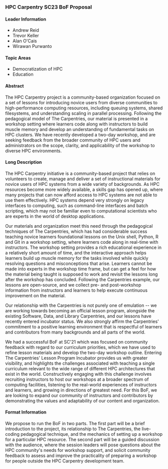 ### HPC Carpentry SC23 BoF Proposal

#### Leader Information

- Andrew Reid
- Trevor Keller
- Alan O'Cais
- Wirawan Purwanto

#### Topic Areas

- Democratization of HPC
- Education

#### Abstract

The HPC Carpentry project is a community-based organization focused on a set of lessons for introducing novice users from diverse communities to high-performance computing resources, including queuing systems, shared filesystems, and understanding scaling in parallel processing. Following the pedagogical model of The Carpentries, our material is presented in a workshop setting where learners code along with instructors to build muscle memory and develop an understanding of fundamental tasks on HPC clusters. We have recently developed a two-day workshop, and are seeking feedback from the broader community of HPC users and administrators on the scope, clarity, and applicability of the workshop to diverse HPC environments.

#### Long Description

The HPC Carpentry initiative is a community-based project that relies on volunteers to create, manage and deliver a set of instructional materials for novice users of HPC systems from a wide variety of backgrounds. As HPC resources become more widely available, a skills gap has opened up, where many projects that can now afford access to HPC systems are not able to use them effectively. HPC systems depend very strongly on legacy interfaces to computing, such as command-line interfaces and batch scripting, which may not be familiar even to computational scientists who are experts in the world of desktop applications.

Our materials and organization meet this need through the pedagogical techniques of The Carpentries, which has had considerable success teaching novice learners foundational lessons on the Unix shell, Python, R and Git in a workshop setting, where learners code along in real-time with instructors. The workshop setting provides a rich educational experience in a relatively short amount of time, and the interactive approach helps learners build up muscle memory for the tasks involved while quickly resolving questions and misconceptions that arise. Learners cannot be made into experts in the workshop time frame, but can get a feel for how the material being taught is supposed to work and revisit the lessons long after the workshop has concluded. Following the Carpentries example, our lessons are open-source, and we collect pre- and post-workshop information from instructors and learners to help execute continuous improvement on the material. 

Our relationship with the Carpentries is not purely one of emulation -- we are working towards becoming an official lesson program, alongside the existing Software, Data, and Library Carpentries, and our lessons have recently entered incubator status. We also strongly affirm the Carpentries' commitment to a positive learning environment that is respectful of learners and contributors from many backgrounds and all parts of the world.

We had a successful BoF at SC'21 which was focused on community feedback with regard to our curriculum priorities, which we have used to refine lesson materials and develop the two-day workshop outline. Entering The Carpentries' Lesson Program Incubator provides us with greater visibility, and highlights the challenges associated with teaching a single curriculum relevant to the wide range of different HPC architectures that exist in the world. Constructively engaging with this challenge involves recruiting instructors to host our workshops at a broader spectrum of computing facilities, listening to the real-world experiences of instructors and learners, and growing in directions of greatest need. For this BoF, we are looking to expand our community of instructors and contributors by demonstrating the values and adaptability of our content and organization.

#### Format Information

We propose to run the BoF in two parts. The first part will be a brief introduction to the project, its relationship to The Carpentries, the live-coding pedagogical technique, and the mechanics of setting up a workshop for a particular HPC resource. The second part will be a guided discussion with the audience, where the session leaders will pose questions about the HPC community's needs for workshop support, and solicit community feedback to assess and improve the practicality of preparing a workshop for people outside the HPC Carpentry development team.
